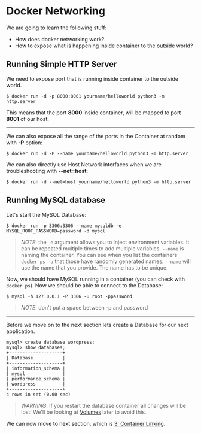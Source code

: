 Docker Networking
==================

We are going to learn the following stuff:

* How does docker networking work?
* How to expose what is happening inside container to the outside world?

## Running Simple HTTP Server

We need to expose port that is running inside container to the outside world.

	$ docker run -d -p 8000:8001 yourname/helloworld python3 -m http.server

This means that the port **8000** inside container, will be mapped to port **8001** of our host.

----------

We can also expose all the range of the ports in the Container at random with **-P** option:

	$ docker run -d -P --name yourname/helloworld python3 -m http.server
	
We can also directly use Host Network interfaces when we are troubleshooting with **--net=host**:

	$ docker run -d --net=host yourname/helloworld python3 -m http.server

## Running MySQL database

Let's start the MySQL Database:
	
	$ docker run -p 3306:3306 --name mysqldb -e MYSQL_ROOT_PASSWORD=password -d mysql

> *NOTE*: the `-e` argument allows you to inject environment variables.  It can be repeated multiple times to add multiple variables. `--name` is naming the container. You can see when you list the containers `docker ps -a` that those have randomly generated names. `--name` will use the name that you provide. The name has to be unique.

Now, we should have MySQL running in a container (you can check with `docker ps`).  Now we should be able to connect to the Database:
	
	$ mysql -h 127.0.0.1 -P 3306 -u root -ppassword

> *NOTE*: don't put a space between -p and password

----------
Before we move on to the next section lets create a Database for our next application.

	mysql> create database wordpress;
	mysql> show databases;
	+--------------------+
	| Database           |
	+--------------------+
	| information_schema |
	| mysql              |
	| performance_schema |
	| wordpress          |
	+--------------------+
	4 rows in set (0.00 sec)

> *WARNING*: If you restart the database container all changes will be lost! We'll be looking at [Volumes](../4.%20volumes/) later to avoid this.

We can now move to next section, which is [3. Container Linking](../3.%20linking/).
